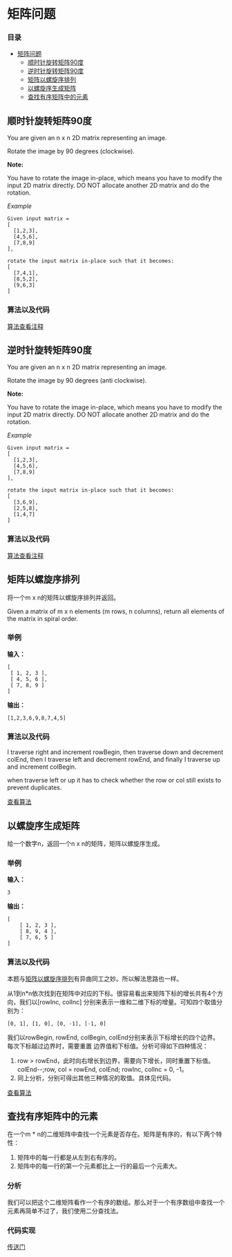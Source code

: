 # 矩阵问题

### 目录

- [矩阵问题](#矩阵问题)
    - [顺时针旋转矩阵90度](#顺时针旋转矩阵90度)
    - [逆时针旋转矩阵90度](#逆时针旋转矩阵90度)
    - [矩阵以螺旋序排列](#矩阵以螺旋序排列)
    - [以螺旋序生成矩阵](#以螺旋序生成矩阵)
    - [查找有序矩阵中的元素](#查找有序矩阵中的元素)

## 顺时针旋转矩阵90度

You are given an n x n 2D matrix representing an image.

Rotate the image by 90 degrees (clockwise).

**Note:**

You have to rotate the image in-place, which means you have to modify
the input 2D matrix directly. DO NOT allocate another 2D matrix and do
the rotation.

*Example*

    Given input matrix =
    [
      [1,2,3],
      [4,5,6],
      [7,8,9]
    ],

    rotate the input matrix in-place such that it becomes:
    [
      [7,4,1],
      [8,5,2],
      [9,6,3]
    ]

### 算法以及代码

[算法查看注释](https://github.com/BlurtHeart/algorithms/tree/master/matrix/matrix.go#L10)


## 逆时针旋转矩阵90度

You are given an n x n 2D matrix representing an image.

Rotate the image by 90 degrees (anti clockwise).

**Note:**

You have to rotate the image in-place, which means you have to modify
the input 2D matrix directly. DO NOT allocate another 2D matrix and do
the rotation.

*Example*

    Given input matrix =
    [
      [1,2,3],
      [4,5,6],
      [7,8,9]
    ],

    rotate the input matrix in-place such that it becomes:
    [
      [3,6,9],
      [2,5,8],
      [1,4,7]
    ]

### 算法以及代码

[算法查看注释](https://github.com/BlurtHeart/algorithms/tree/master/matrix/matrix.go#L28)

## 矩阵以螺旋序排列

将一个m x n的矩阵以螺旋序排列并返回。

Given a matrix of m x n elements (m rows, n columns), return all elements of the matrix in spiral order.

### 举例

**输入：**

    [
     [ 1, 2, 3 ],
     [ 4, 5, 6 ],
     [ 7, 8, 9 ]
    ]

**输出：**

    [1,2,3,6,9,8,7,4,5]

### 算法以及代码

 I traverse right and increment rowBegin, then traverse down and decrement colEnd,
 then I traverse left and decrement rowEnd, and finally I traverse up and increment
 colBegin.

 when traverse left or up it has to check whether the row or col still exists to
 prevent duplicates.

[查看算法](https://github.com/BlurtHeart/algorithms/tree/master/matrix/matrix.go#L40)

## 以螺旋序生成矩阵

给一个数字n，返回一个n x n的矩阵，矩阵以螺旋序生成。

### 举例

**输入：**

    3

**输出：**

    [
        [ 1, 2, 3 ],
        [ 8, 9, 4 ],
        [ 7, 6, 5 ]
    ]

### 算法以及代码

本题与[矩阵以螺旋序排列](#矩阵以螺旋序排列)有异曲同工之妙。所以解法思路也一样。

从1到n*n依次找到在矩阵中对应的下标。很容易看出来矩阵下标的增长共有4个方向，我们以[rowInc, colInc]
分别来表示一维和二维下标的增量。可知四个取值分别为：

    [0, 1], [1, 0], [0, -1], [-1, 0]

我们以rowBegin, rowEnd, colBegin, colEnd分别来表示下标增长的四个边界。每次下标越过边界时，需要重置
边界值和下标值。分析可得如下四种情况：

1. row > rowEnd，此时向右增长到边界，需要向下增长，同时重置下标值。colEnd--;row, col = rowEnd, colEnd; rowInc, colInc = 0, -1。
2. 同上分析，分别可得出其他三种情况的取值。具体见代码。

[查看算法](https://github.com/BlurtHeart/algorithms/tree/master/matrix/matrix.go#L80)

## 查找有序矩阵中的元素

在一个m * n的二维矩阵中查找一个元素是否存在。矩阵是有序的，有以下两个特性：

1. 矩阵中的每一行都是从左到右有序的。
2. 矩阵中的每一行的第一个元素都比上一行的最后一个元素大。

### 分析

我们可以把这个二维矩阵看作一个有序的数组。那么对于一个有序数组中查找一个元素再简单不过了，我们使用二分查找法。

### 代码实现

[传送门](https://github.com/BlurtHeart/algorithms/tree/master/matrix/matrix.go#L123)